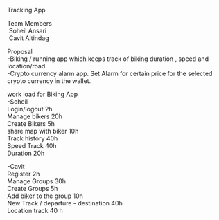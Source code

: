 Tracking App  

Team Members  
    &nbsp;Soheil Ansari  
    &nbsp;Cavit Altindag  
  
Proposal  
  -Biking / running app which keeps track of biking duration , speed and location/road.  
  -Crypto currency alarm app. Set Alarm for certain price for the selected crypto currency in the wallet.    
  

work load for Biking App  
  -Soheil  
    Login/logout 2h  
    Manage bikers 20h  
    Create Bikers 5h  
    share map with biker 10h  
    Track history 40h  
    Speed Track 40h  
    Duration 20h  
      
  -Cavit  
    Register 2h  
    Manage Groups 30h  
    Create Groups 5h  
    Add biker to the group 10h  
    New Track / departure - destination 40h  
    Location track 40 h  
    
    
    
